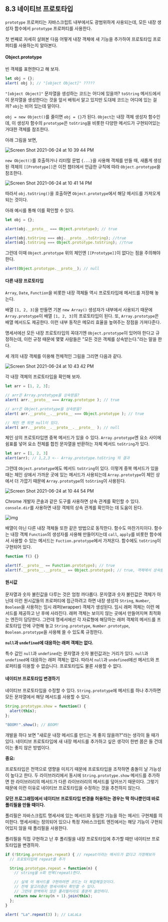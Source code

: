 ## 8.3 네이티브 프로토타입

`prototype` 프로퍼티는 자바스크립트 내부에서도 광범위하게 사용되는데, 모든 내장 생성자 함수에서 `prototype` 프로퍼티를 사용한다.

첫 번째로 자세히 살펴본 다음 어떻게 내장 객체에 새 기능을 추가하여 프로토타입 프로퍼티를 사용하는지 알아본다.



#### Object.prototype

빈 객체를 표현한다고 해 보자.

```javascript
let obj = {};
alert( obj ); // "[object Object]" ?????
```

`"[object Object]"` 문자열을 생성하는 코드는 어디에 있을까? `toString` 메서드에서 이 문자열을 생성한다는 것을 앞서 배워서 알고 있지만 도대체 코드는 어디에 있는 걸까? `obj`는 비어 있는데 말이다.

`obj = new Object()`를 줄이면 `obj = {}`가 된다. `Object`는 내장 객체 생성자 함수인데, 이 생성자 함수의 `prototype`은 `toString`을 비롯한 다양한 메서드가 구현되어있는 거대한 객체를 참조한다.

아래 그림을 보면, 

![Screen Shot 2021-06-24 at 10 39 44 PM](https://user-images.githubusercontent.com/79819941/123272965-31ca6080-d53d-11eb-90c0-63c24ed0df7c.png) 

`new Object()`를 호출하거나 리터럴 문법 `{...}`을 사용해 객체를 만들 때, 새롭게 생성된 객체의 `[[Prototype]]`은 이전 챕터에서 언급한 규칙에 따라 `Object.prototype`을 참조한다.

![Screen Shot 2021-06-24 at 10 41 14 PM](https://user-images.githubusercontent.com/79819941/123273123-5292b600-d53d-11eb-8058-137e48371280.png) 

따라서 `obj.toString()`을 호출하면 `Object.prototype`에서 해당 메서드를 가져오게 되는 것이다.

아래 예시를 통해 이를 확인할 수 있다.

```javascript
let obj = {};

alert(obj.__proto__ === Object.prototype); // true

alert(obj.toString === obj.__proto__.toString); //true
alert(obj.toString === Object.prototype.toString); //true
```

그런데 이때 `Object.prototype` 위의 체인엔 `[[Prototype]]`이 없다는 점을 주의해야 한다.

```javascript
alert(Object.prototype.__proto__); // null
```



#### 다른 내장 프로토타입

`Array`, `Date`, `Function`을 비롯한 내장 객체들 역시 프로토타입에 메서드를 저장해 놓는다.

배열 `[1, 2, 3]`을 만들면 기본 `new Array()` 생성자가 내부에서 사용되기 때문에 `Array.prototype`이 배열 `[1, 2, 3]`의 프로토타입이 된다. 또, `Array.prototype`은 배열 메서드도 제공한다. 이런 내부 동작은 메모리 효율을 높여주는 장점을 가져다준다.

명세서에선 모든 내장 프로토타입의 꼭대기엔 `Object.prototype`이 있어야 한다고 규정하는데, 이런 규정 때문에 몇몇 사람들은 "모든 것은 객체를 상속받는다."라는 말을 한다.

세 개의 내장 객체를 이용해 전체적인 그림을 그리면 다음과 같다.

![Screen Shot 2021-06-24 at 10 43 42 PM](https://user-images.githubusercontent.com/79819941/123273495-a8fff480-d53d-11eb-813f-7957392b59f2.png) 

각 내장 객체의 프로토타입을 확인해 보자.

```javascript
let arr = [1, 2, 3];

// arr은 Array.prototype을 상속받음?
alert( arr.__proto__ === Array.prototype ); // true

// arr은 Object.prototype을 상속받음?
alert( arr.__proto__.__proto__ === Object.prototype ); // true

// 체인 맨 위엔 null이 있다.
alert( arr.__proto__.__proto__.__proto__ ); // null
```

체인 상의 프로토타입엔 중복 메서드가 있을 수 있다. `Array.prototype`엔 요소 사이에 쉼표를 넣어 요소 전체를 합친 문자열을 반환하는 자체 메서드 `toString`가 있다.

```javascript
let arr = [1, 2, 3]
alert(arr); // 1,2,3 <-- Array.prototype.toString 의 결과
```

그런데 `Object.prototype`에도 메서드 `toString`이 있다. 이렇게 중복 메서드가 있을 때는 체인 상에서 가까운 곳에 있는 메서드가 사용되는데 `Array.prototype`이 체인 상에서 더 가깝기 때문에 `Array.prototype`의 `toString`이 사용된다.

![Screen Shot 2021-06-24 at 10 44 54 PM](https://user-images.githubusercontent.com/79819941/123273727-dd73b080-d53d-11eb-9cf6-2e11b595900d.png) 

Chrome 개발자 콘솔과 같은 도구를 사용하면 상속 관계를 확인할 수 있다. `console.dir`를 사용하면 내장 객체의 상속 관계를 확인하는 데 도움이 된다.

![img](https://ko.javascript.info/article/native-prototypes/console_dir_array.png) 

배열이 아닌 다른 내장 객체들 또한 같은 방법으로 동작한다. 함수도 마찬가지이다. 함수는 내장 객체 `Function`의 생성자를 사용해 만들어지는데 `call`, `apply`를 비롯한 함수에서 사용할 수 있는 메서드는 `Fuction.prototype`에서 가져온다. 함수에도 `toString`이 구현되어 있다.

```javascript
function f() {}

alert(f.__proto__ == Function.prototype); // true
alert(f.__proto__.__proto__ == Object.prototype); // true, 객체에서 상속받음
```



#### 원시값

문자열과 숫자 불린값을 다루는 것은 엄청 까다롭다. 문자열과 숫자 불린값은 객체가 아닌데 이런 원시값들의 프로퍼티에 접근하려고 하면 내장 생성자 `String`, `Number`, `Boolean`을 사용하는 임시 래퍼(wrapper) 객체가 생성된다. 임시 래퍼 객체는 이런 메서드를 제공하고 난 후에 사라진다. 래퍼 객체는 보이지 않는 곳에서 만들어지며 최적화는 엔진이 담당한다. 그런데 명세서에선 각 자료형에 해당하는 래퍼 객체의 메서드를 프로토타입 안에 구현해 놓고 `String.prototype`, `Number.prototype`, `Boolean.prototype`을 사용해 쓸 수 있도록 규정한다.

**`null`과 `undefined`에 대응하는 래퍼 객체는 없다.**

특수 값인 `null`과 `undefined`는 문자열과 숫자 불린값과는 거리가 있다. `null`과 `undefined`에 대응하는 래퍼 객체는 없다. 따라서 `null`과 `undefined`에선 메서드와 프로퍼티를 이용할 수 없습니다. 프로토타입도 물론 사용할 수 없다.



#### 네이티브 프로토타입 변경하기

네이티브 프로토타입을 수정할 수 있다. `String.prototype`에 메서드를 하나 추가하면 모든 문자열에서 해당 메서드를 사용할 수 있다.

```javascript
String.prototype.show = function() {
  alert(this);
};

"BOOM!".show(); // BOOM!
```

개발을 하다 보면 "새로운 내장 메서드를 만드는 게 좋지 않을까?"라는 생각이 들 때가 있다. 네이티브 프로토타입에 새 내장 메서드를 추가하고 싶은 생각이 한번 쯤은 들 건데 이는 좋지 않은 방법이다.



**중요:**

프로토타입은 전역으로 영향을 미치기 때문에 프로토타입을 조작하면 충돌이 날 가능성이 높다고 한다. 두 라이브러리에서 동시에 `String.prototype.show` 메서드를 추가하면 한 라이브러리의 메서드가 다른 라이브러리의 메서드를 덮어쓰기 때문이다. 그렇기 때문에 이런 이유로 네이티브 프로토타입을 수정하는 것을 추천하지 않는다.

**모던 프로그래밍에서 네이티브 프로토타입 변경을 허용하는 경우는 딱 하나뿐인데 바로 폴리필을 만들 때이다.**

폴리필은 자바스크립트 명세서에 있는 메서드와 동일한 기능을 하는 메서드 구현체를 의미한다. 명세서에는 정의되어 있으나 특정 자바스크립트 엔진에서는 해당 기능이 구현되어있지 않을 때 폴리필을 사용한다.

폴리필을 직접 구현하고 난 후 폴리필을 내장 프로토타입에 추가할 때만 네이티브 프로토타입을 변경하자.

```javascript
if (!String.prototype.repeat) { // repeat이라는 메서드가 없다고 가정해보자
  // 프로토타입에 repeat를 추가

  String.prototype.repeat = function(n) {
    // string을 n회 반복(repeat)한다.

    // 실제 이 메서드를 구현하려면 코드는 더 복잡해질것이다.
    // 전체 알고리즘은 명세서에서 확인할 수 있다.
    // 그런데 완벽하지 않은 폴리필이라도 충분히 쓸만하다.
    return new Array(n + 1).join(this);
  };
}

alert( "La".repeat(3) ); // LaLaLa
```

